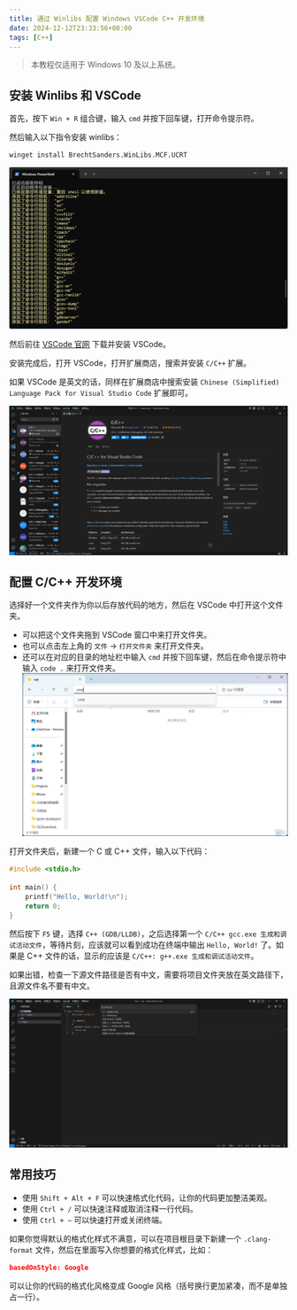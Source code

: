 ```yaml
---
title: 通过 Winlibs 配置 Windows VSCode C++ 开发环境
date: 2024-12-12T23:33:56+08:00
tags: [C++]
---
```


> 本教程仅适用于 Windows 10 及以上系统。

## 安装 Winlibs 和 VSCode

首先，按下 `Win + R` 组合键，输入 `cmd` 并按下回车键，打开命令提示符。

然后输入以下指令安装 winlibs：

```bash
winget install BrechtSanders.WinLibs.MCF.UCRT
```

![](../../assets/images/image-20.jpg)

然后前往 [VSCode 官网](https://code.visualstudio.com/) 下载并安装 VSCode。

安装完成后，打开 VSCode，打开扩展商店，搜索并安装 `C/C++` 扩展。

如果 VSCode 是英文的话，同样在扩展商店中搜索安装 `Chinese (Simplified) Language Pack for Visual Studio Code` 扩展即可。

![](../../assets/images/image-21.jpg)

## 配置 C/C++ 开发环境

选择好一个文件夹作为你以后存放代码的地方，然后在 VSCode 中打开这个文件夹。

- 可以把这个文件夹拖到 VSCode 窗口中来打开文件夹。
- 也可以点击左上角的 `文件` -> `打开文件夹` 来打开文件夹。
- 还可以在对应的目录的地址栏中输入 `cmd` 并按下回车键，然后在命令提示符中输入 `code .` 来打开文件夹。
  ![](../../assets/images/image-22.jpg)

打开文件夹后，新建一个 C 或 C++ 文件，输入以下代码：

```c
#include <stdio.h>

int main() {
    printf("Hello, World!\n");
    return 0;
}
```

然后按下 `F5` 键，选择 `C++ (GDB/LLDB)`，之后选择第一个 `C/C++ gcc.exe 生成和调试活动文件`，等待片刻，应该就可以看到成功在终端中输出 `Hello, World!` 了。如果是 C++ 文件的话，显示的应该是 `C/C++: g++.exe 生成和调试活动文件`。

如果出错，检查一下源文件路径是否有中文，需要将项目文件夹放在英文路径下，且源文件名不要有中文。

![](../../assets/images/image-23.jpg)

## 常用技巧

- 使用 `Shift + Alt + F` 可以快速格式化代码，让你的代码更加整洁美观。
- 使用 `Ctrl + /` 可以快速注释或取消注释一行代码。
- 使用 `Ctrl + ~` 可以快速打开或关闭终端。

如果你觉得默认的格式化样式不满意，可以在项目根目录下新建一个 `.clang-format` 文件，然后在里面写入你想要的格式化样式，比如：

```json
basedOnStyle: Google
```

可以让你的代码的格式化风格变成 Google 风格（括号换行更加紧凑，而不是单独占一行）。
